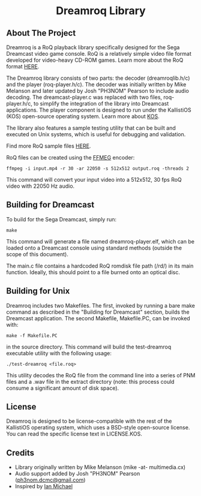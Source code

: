 
<!-- PROJECT LOGO -->
<br />
<div align="center">

  <h1 align="center">Dreamroq Library</h3>

</div>

<!-- ABOUT THE PROJECT -->
## About The Project
Dreamroq is a RoQ playback library specifically designed for the Sega Dreamcast video game console. RoQ is a relatively simple video file format developed for video-heavy CD-ROM games. Learn more about the RoQ format [HERE](http://wiki.multimedia.cx/index.php?title=RoQ).

The Dreamroq library consists of two parts: the decoder (dreamroqlib.h/c) and the player (roq-player.h/c). The decoder was initially written by Mike Melanson and later updated by Josh "PH3NOM" Pearson to include audio decoding. The dreamcast-player.c was replaced with two files, roq-player.h/c, to simplify the integration of the library into Dreamcast applications. The player component is designed to run under the KallistiOS (KOS) open-source operating system. Learn more about [KOS](https://github.com/KallistiOS/KallistiOS).

The library also features a sample testing utility that can be built and executed on Unix systems, which is useful for debugging and validation.

Find more RoQ sample files [HERE](http://samples.mplayerhq.hu/game-formats/idroq/).

RoQ files can be created using the [FFMEG](http://ffmpeg.org/) encoder:

```ffmpeg -i input.mp4 -r 30 -ar 22050 -s 512x512 output.roq -threads 2```

This command will convert your input video into a 512x512, 30 fps RoQ video with 22050 Hz audio.


<!-- Building (Dreamcast) -->
## Building for Dreamcast

To build for the Sega Dreamcast, simply run:

```make```

This command will generate a file named dreamroq-player.elf, which can be loaded onto a Dreamcast console using standard methods (outside the scope of this document).

The main.c file contains a hardcoded RoQ romdisk file path (/rd/) in its main function. Ideally, this should point to a file burned onto an optical disc.

<!-- Building (Unix) -->
## Building for Unix

Dreamroq includes two Makefiles. The first, invoked by running a bare make command as described in the "Building for Dreamcast" section, builds the Dreamcast application. The second Makefile, Makefile.PC, can be invoked with:

```make -f Makefile.PC```

in the source directory. This command will build the test-dreamroq executable utility with the following usage:

```./test-dreamroq <file.roq>```

This utility decodes the RoQ file from the command line into a series of PNM files and a .wav file in the extract directory (note: this process could consume a significant amount of disk space).

<!-- LICENSE -->
## License

Dreamroq is designed to be license-compatible with the rest of the KallistiOS operating system, which uses a BSD-style open-source license. You can read the specific license text in LICENSE.KOS.


<!-- ACKNOWLEDGMENTS -->
## Credits

* Library originally written by Mike Melanson (mike -at- multimedia.cx)
* Audio support added by Josh "PH3NOM" Pearson (ph3nom.dcmc@gmail.com)
* Inspired by [Ian Michael](https://github.com/ianmicheal)

